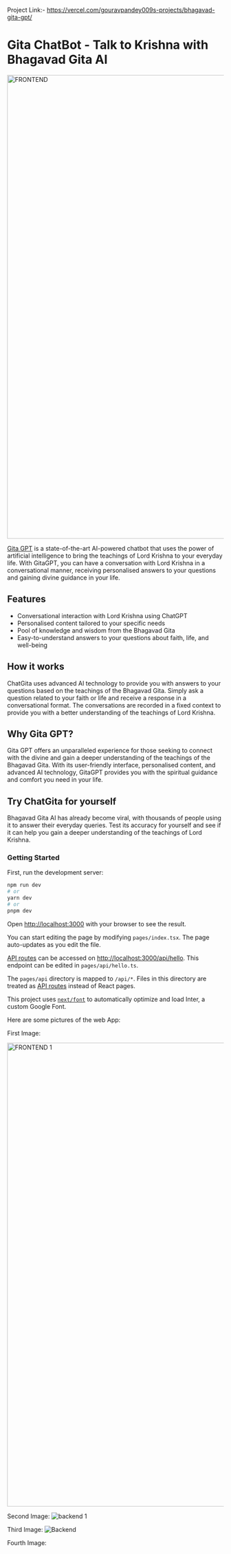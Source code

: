 
Project Link:- https://vercel.com/gouravpandey009s-projects/bhagavad-gita-gpt/
# Gita ChatBot - Talk to Krishna with Bhagavad Gita AI

<img width="1079" alt="FRONTEND" src="https://github.com/Anuragroy24/BhagavadGita-ChatBot/assets/122443089/8132fbea-8857-40d6-99ee-7dc9f7ddea24">


[Gita GPT](https://bhagavadgita.ai) is a state-of-the-art AI-powered chatbot that uses the power of artificial intelligence to bring the teachings of Lord Krishna to your everyday life. With GitaGPT, you can have a conversation with Lord Krishna in a conversational manner, receiving personalised answers to your questions and gaining divine guidance in your life.

## Features

- Conversational interaction with Lord Krishna using ChatGPT
- Personalised content tailored to your specific needs
- Pool of knowledge and wisdom from the Bhagavad Gita
- Easy-to-understand answers to your questions about faith, life, and well-being

## How it works

ChatGita uses advanced AI technology to provide you with answers to your questions based on the teachings of the Bhagavad Gita. Simply ask a question related to your faith or life and receive a response in a conversational format. The conversations are recorded in a fixed context to provide you with a better understanding of the teachings of Lord Krishna.

## Why Gita GPT?

Gita GPT offers an unparalleled experience for those seeking to connect with the divine and gain a deeper understanding of the teachings of the Bhagavad Gita. With its user-friendly interface, personalised content, and advanced AI technology, GitaGPT provides you with the spiritual guidance and comfort you need in your life.

## Try ChatGita for yourself

Bhagavad Gita AI has already become viral, with thousands of people using it to answer their everyday queries. Test its accuracy for yourself and see if it can help you gain a deeper understanding of the teachings of Lord Krishna.

### Getting Started

First, run the development server:

```bash
npm run dev
# or
yarn dev
# or
pnpm dev
```

Open [http://localhost:3000](http://localhost:3000) with your browser to see the result.

You can start editing the page by modifying `pages/index.tsx`. The page auto-updates as you edit the file.

[API routes](https://nextjs.org/docs/api-routes/introduction) can be accessed on [http://localhost:3000/api/hello](http://localhost:3000/api/hello). This endpoint can be edited in `pages/api/hello.ts`.

The `pages/api` directory is mapped to `/api/*`. Files in this directory are treated as [API routes](https://nextjs.org/docs/api-routes/introduction) instead of React pages.

This project uses [`next/font`](https://nextjs.org/docs/basic-features/font-optimization) to automatically optimize and load Inter, a custom Google Font.

Here are some pictures of the web App:

First Image:

<img width="1079" alt="FRONTEND 1" src="https://github.com/Anuragroy24/BhagavadGita-ChatBot/assets/122443089/9c7bce2c-ae3a-4282-a96c-8f68f25d1f61">

Second Image:
![backend 1](https://github.com/Anuragroy24/BhagavadGita-ChatBot/assets/122443089/cd496c75-000b-48eb-ab62-2c2ea766b433)

Third Image:
![Backend](https://github.com/Anuragroy24/BhagavadGita-ChatBot/assets/122443089/bc907c32-0bd2-48e2-9794-6fae9f4c8048)

Fourth Image:

